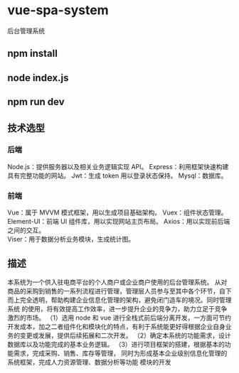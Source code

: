 # vue-spa-system
后台管理系统
## npm install
## node index.js
## npm run dev 
## 技术选型
### 后端
Node.js：提供服务器以及相关业务逻辑实现 API。 
Express：利用框架快速构建具有完整功能的网站。 
Jwt：生成 token 用以登录状态保持。 
Mysql：数据库。 
### 前端
Vue：属于 MVVM 模式框架，用以生成项目基础架构。 
Vuex：组件状态管理。  
Element-UI：前端 UI 组件库，用以实现网站主页布局。 
Axios：用以实现前后端之间的交互。  
Viser：用于数据分析业务模块，生成统计图。 
## 描述
本系统为一个供入驻电商平台的个人商户或企业商户使用的后台管理系统。 
从对商品的采购到销售的一系列流程进行管理，管理层人员参与至其中各个环节，自下而上完全透明，帮助构建企业信息化管理的架构，避免闭门造车的境况。同时管理系统 的使用，将有效提高工作效率，进一步提升企业的竞争力，助力立足于竞争激烈的市场。 
（1）选用 node 和 vue 进行全栈式前后端分离开发，一方面可节约开发成本，加之二者组件化和模块化的特点，有利于系统能更好得根据企业自身业务的变更或发展，提供后续拓展和二次开发。 
（2）确定本系统的功能需求，设计数据库以及功能完成的基本业务逻辑。 
（3）进行项目框架的搭建，根据基本的功能需求，完成采购、销售、库存等管理， 同时为形成基本企业级别信息化管理的系统框架，完成人力资源管理、数据分析等功能 模块的开发
